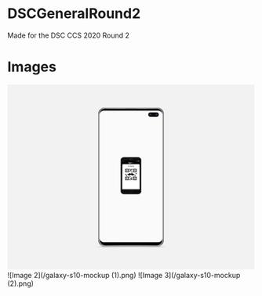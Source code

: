 # DSCGeneralRound2
Made for the DSC CCS 2020 Round 2 

# Images
![Image 1](/galaxy-s10-mockup.png)
![Image 2](/galaxy-s10-mockup (1).png)
![Image 3](/galaxy-s10-mockup (2).png)


